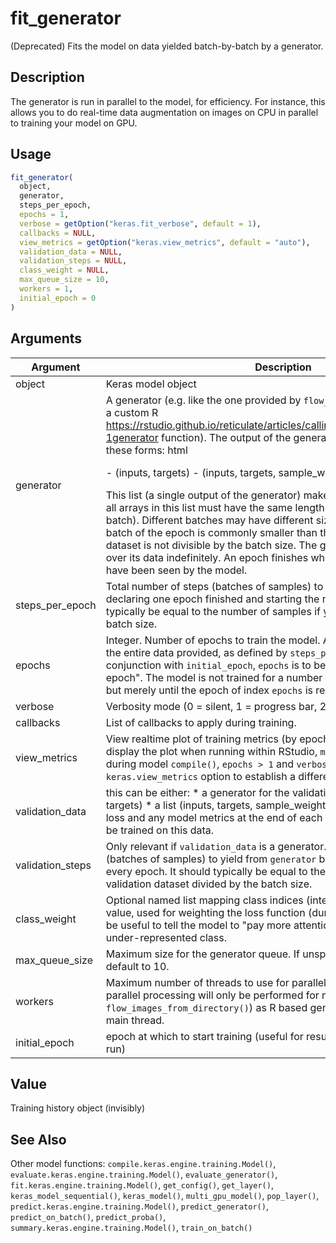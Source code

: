 # fit_generator


(Deprecated) Fits the model on data yielded batch-by-batch by a generator.




## Description

The generator is run in parallel to the model, for efficiency. For instance,
this allows you to do real-time data augmentation on images on CPU in
parallel to training your model on GPU.





## Usage
```r
fit_generator(
  object,
  generator,
  steps_per_epoch,
  epochs = 1,
  verbose = getOption("keras.fit_verbose", default = 1),
  callbacks = NULL,
  view_metrics = getOption("keras.view_metrics", default = "auto"),
  validation_data = NULL,
  validation_steps = NULL,
  class_weight = NULL,
  max_queue_size = 10,
  workers = 1,
  initial_epoch = 0
)
```




## Arguments


Argument      |Description
------------- |----------------
object | Keras model object
generator | A generator (e.g. like the one provided by `flow_images_from_directory()` or a custom R https://rstudio.github.io/reticulate/articles/calling_python.html#generators-1generator function).  The output of the generator must be a list of one of these forms:  html<div class="sourceCode"> - (inputs, targets)  - (inputs, targets, sample_weights) html</div>  This list (a single output of the generator) makes a single batch. Therefore, all arrays in this list must have the same length (equal to the size of this batch). Different batches may have different sizes. For example, the last batch of the epoch is commonly smaller than the others, if the size of the dataset is not divisible by the batch size. The generator is expected to loop over its data indefinitely. An epoch finishes when ``steps_per_epoch`` batches have been seen by the model.
steps_per_epoch | Total number of steps (batches of samples) to yield from ``generator`` before declaring one epoch finished and starting the next epoch. It should typically be equal to the number of samples if your dataset divided by the batch size.
epochs | Integer. Number of epochs to train the model. An epoch is an iteration over the entire data provided, as defined by ``steps_per_epoch``. Note that in conjunction with ``initial_epoch``, ``epochs`` is to be understood as "final epoch". The model is not trained for a number of iterations given by ``epochs``, but merely until the epoch of index ``epochs`` is reached.
verbose | Verbosity mode (0 = silent, 1 = progress bar, 2 = one line per epoch).
callbacks | List of callbacks to apply during training.
view_metrics | View realtime plot of training metrics (by epoch). The default (``"auto"``) will display the plot when running within RStudio, ``metrics`` were specified during model `compile()`, ``epochs > 1`` and ``verbose > 0``. Use the global ``keras.view_metrics`` option to establish a different default.
validation_data | this can be either:   *  a generator for the validation data  *  a list (inputs, targets)  *  a list (inputs, targets, sample_weights). on which to evaluate the loss and any model metrics at the end of each epoch. The model will not be trained on this data.
validation_steps | Only relevant if ``validation_data`` is a generator. Total number of steps (batches of samples) to yield from ``generator`` before stopping at the end of every epoch. It should typically be equal to the number of samples of your validation dataset divided by the batch size.
class_weight | Optional named list mapping class indices (integer) to a weight (float) value, used for weighting the loss function (during training only). This can be useful to tell the model to "pay more attention" to samples from an under-represented class.
max_queue_size | Maximum size for the generator queue. If unspecified, ``max_queue_size`` will default to 10.
workers | Maximum number of threads to use for parallel processing. Note that parallel processing will only be performed for native Keras generators (e.g. ``flow_images_from_directory()``) as R based generators must run on the main thread.
initial_epoch | epoch at which to start training (useful for resuming a previous training run)





## Value

Training history object (invisibly)






## See Also

Other model functions: 
`compile.keras.engine.training.Model()`,
`evaluate.keras.engine.training.Model()`,
`evaluate_generator()`,
`fit.keras.engine.training.Model()`,
`get_config()`,
`get_layer()`,
`keras_model_sequential()`,
`keras_model()`,
`multi_gpu_model()`,
`pop_layer()`,
`predict.keras.engine.training.Model()`,
`predict_generator()`,
`predict_on_batch()`,
`predict_proba()`,
`summary.keras.engine.training.Model()`,
`train_on_batch()`



